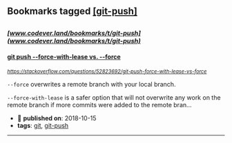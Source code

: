 ## Bookmarks tagged [[git-push]](https://www.codever.land/search?q=[git-push])

_<sup><sup>[www.codever.land/bookmarks/t/git-push](www.codever.land/bookmarks/t/git-push)</sup></sup>_
---
#### [git push --force-with-lease vs. --force](https://stackoverflow.com/questions/52823692/git-push-force-with-lease-vs-force)
_<sup>https://stackoverflow.com/questions/52823692/git-push-force-with-lease-vs-force</sup>_

`--force` overwrites a remote branch with your local branch.

`--force-with-lease` is a safer option that will not overwrite any work on the remote branch if more commits were added to the remote bran...
* :calendar: **published on**: 2018-10-15
* **tags**: [git](../tagged/git.md), [git-push](../tagged/git-push.md)
---
